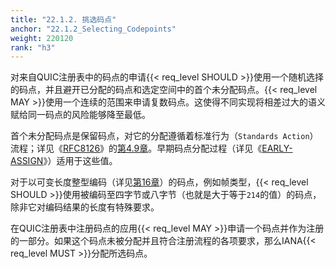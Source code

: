 ```yaml
---
title: "22.1.2. 挑选码点"
anchor: "22.1.2_Selecting_Codepoints"
weight: 220120
rank: "h3"
---
```


对来自QUIC注册表中的码点的申请{{< req_level SHOULD >}}使用一个随机选择的码点，并且避开已分配的码点和选定空间中的首个未分配码点。{{< req_level MAY >}}使用一个连续的范围来申请复数码点。这使得不同实现将相差过大的语义赋给同一码点的风险能够降至最低。

首个未分配码点是保留码点，对它的分配遵循着标准行为（`Standards Action`）流程；详见《[RFC8126]()》的[第4.9章]()。早期码点分配过程（详见《[EARLY-ASSIGN]()》）适用于这些值。

对于以可变长度整型编码（详见[第16章]()）的码点，例如帧类型，{{< req_level SHOULD >}}使用被编码至四字节或八字节（也就是大于等于`214`的值）的码点，除非它对编码结果的长度有特殊要求。

在QUIC注册表中注册码点的应用{{< req_level MAY >}}申请一个码点并作为注册的一部分。如果这个码点未被分配并且符合注册流程的各项要求，那么IANA{{< req_level MUST >}}分配所选码点。

